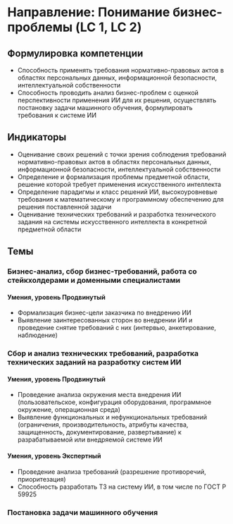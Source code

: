 # Направление: Понимание бизнес-проблемы (LC 1, LC 2)
## Формулировка компетенции
* Способность применять требования нормативно-правовых актов в областях персональных данных, информационной безопасности, интеллектуальной собственности
* Способность проводить анализ бизнес-проблем с оценкой перспективности применения ИИ для их решения, осуществлять постановку задачи машинного обучения, формулировать требования к системе ИИ
## Индикаторы
* Оценивание своих решений с точки зрения соблюдения требований нормативно-правовых актов в областях персональных данных, информационной безопасности, интеллектуальной собственности
* Определение и формализация проблемы предметной области, решение которой требует применения искусственного интеллекта
* Определение парадигмы и класс решений ИИ, высокоуровневые требования к математическому и программному обеспечению для решения поставленной задачи
* Оценивание технических требований и разработка технического задания на системы искусственного интеллекта в конкретной предметной области
## Темы
### Бизнес-анализ, сбор бизнес-требований, работа со стейкхолдерами и доменными специалистами
#### Умения, уровень Продвинутый
* Формализация бизнес-цели заказчика по внедрению ИИ
* Выявление заинтересованных сторон во внедрении ИИ и проведение снятие требований с них (интервью, анкетирование, наблюдение)
### Сбор и анализ технических требований, разработка технических заданий на разработку систем ИИ
#### Умения, уровень Продвинутый
* Проведение анализа окружения места внедрения ИИ (пользовательское, конфигурация оборудования, программное окружение, операционная среда)
* Выявление функциональных и нефункциональных требований (ограничения, производительность, атрибуты качества, защищенность, документирование, развертывание) к разрабатываемой или внедряемой системе ИИ
#### Умения, уровень Экспертный
* Проведение анализа требований (разрешение противоречий, приоритезация)
* Способность разработать ТЗ на систему ИИ, в том числе по ГОСТ Р 59925
### Постановка задачи машинного обучения
